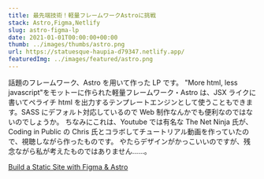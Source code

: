 ```yaml
---
title: 最先端技術！軽量フレームワークAstroに挑戦
stack: Astro,Figma,Netlify
slug: astro-figma-lp
date: 2021-01-01T00:00:00+00:00
thumb: ../images/thumbs/astro.png
url: https://statuesque-haupia-d79347.netlify.app/
featuredImg: ../images/featured/astro.png
---
```


話題のフレームワーク、Astro を用いて作った LP です。
"More html, less javascript"をモットーに作られた軽量フレームワーク・Astro は、JSX ライクに書いてペライチ html を出力するテンプレートエンジンとして使うこともできます。SASS にデフォルト対応しているので Web 制作なんかでも便利なのではないのでしょうか。
ちなみにこれは、Youtube では有名な The Net Ninja 氏が、Coding in Public の Chris 氏とコラボしてチュートリアル動画を作っていたので、視聴しながら作ったものです。 やたらデザインがかっこいいのですが、残念ながら私が考えたものではありません……。

[Build a Static Site with Figma & Astro](https://www.youtube.com/watch?v=jyjScZWgzIg&list=PL4cUxeGkcC9hZm9NYpd4G-jhoeEk0ls--)
